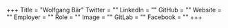 +++
Title = "Wolfgang Bär"
Twitter = ""
LinkedIn = ""
GitHub = ""
Website = ""
Employer = ""
Role = ""
Image = ""
GitLab = ""
Facebook = ""
+++
